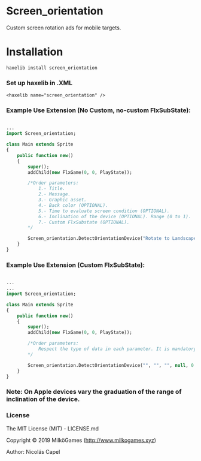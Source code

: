 # Screen_orientation
Custom screen rotation ads for mobile targets.

# Installation

``haxelib install screen_orientation``

### Set up haxelib in .XML

``<haxelib name="screen_orientation" />``

### Example Use Extension (No Custom, no-custom FlxSubState):

```haxe

...
import Screen_orientation;

class Main extends Sprite
{
    public function new()
    {
        super();
        addChild(new FlxGame(0, 0, PlayState));

        /*Order parameters:
            1.- Title.
            2.- Message.
            3.- Graphic asset.
            4.- Back color (OPTIONAL).
            5.- Time to evaluate screen condition (OPTIONAL).
            6.- Inclination of the device (OPTIONAL). Range (0 to 1).
            7.- Custom FlxSubstate (OPTIONAL).
        */

        Screen_orientation.DetectOrientationDevice("Rotate to Landscape", "touch to close", "assets/images/icon.png", FlxColor.GREEN, 0.5, 0.5, null);
    }
}

```

### Example Use Extension (Custom FlxSubState):

```haxe

...
...
import Screen_orientation;

class Main extends Sprite
{
    public function new()
    {
        super();
        addChild(new FlxGame(0, 0, PlayState));

        /*Order parameters:
            Respect the type of data in each parameter. It is mandatory to pass the instance of a FlxSubState class already programmed by the developer.
        */

        Screen_orientation.DetectOrientationDevice("", "", "", null, 0.5, 0.5, new YourCustomClassFlxSubState());
    }
}

```

### Note: On Apple devices vary the graduation of the range of inclination of the device.


### License

The MIT License (MIT) - LICENSE.md

Copyright © 2019 MilköGames (http://www.milkogames.xyz)

Author: Nicolás Capel
